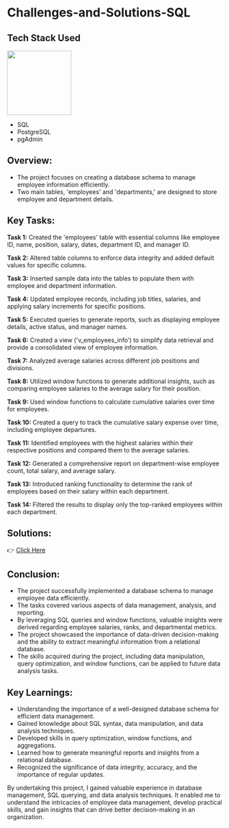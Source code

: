 # Challenges-and-Solutions-SQL

## Tech Stack Used

<img src="https://github.com/Shiva-teja-chary-andhoju/Film-Rental-Store-Project-SQL/assets/128379454/3ca27078-eb92-4dab-a150-956bf83618e9" width="150" />


* SQL
* PostgreSQL
* pgAdmin
## Overview:

* The project focuses on creating a database schema to manage employee information efficiently.
* Two main tables, 'employees' and 'departments,' are designed to store employee and department details.

## Key Tasks:

**Task 1:** Created the 'employees' table with essential columns like employee ID, name, position, salary, dates, department ID, and manager ID.

**Task 2:** Altered table columns to enforce data integrity and added default values for specific columns.

**Task 3:** Inserted sample data into the tables to populate them with employee and department information.

**Task 4:** Updated employee records, including job titles, salaries, and applying salary increments for specific positions.

**Task 5:** Executed queries to generate reports, such as displaying employee details, active status, and manager names.

**Task 6:** Created a view ('v_employees_info') to simplify data retrieval and provide a consolidated view of employee information.

**Task 7:** Analyzed average salaries across different job positions and divisions.

**Task 8:** Utilized window functions to generate additional insights, such as comparing employee salaries to the average salary for their position.

**Task 9:** Used window functions to calculate cumulative salaries over time for employees.

**Task 10:** Created a query to track the cumulative salary expense over time, including employee departures.

**Task 11:** Identified employees with the highest salaries within their respective positions and compared them to the average salaries.

**Task 12:** Generated a comprehensive report on department-wise employee count, total salary, and average salary.

**Task 13:** Introduced ranking functionality to determine the rank of employees based on their salary within each department.

**Task 14:** Filtered the results to display only the top-ranked employees within each department.

## Solutions:

👉 [Click Here](https://github.com/Shiva-teja-chary-andhoju/Challenges-and-Solutions-SQL/blob/main/Solutions.sql)

## Conclusion:

* The project successfully implemented a database schema to manage employee data efficiently.
* The tasks covered various aspects of data management, analysis, and reporting.
* By leveraging SQL queries and window functions, valuable insights were derived regarding employee salaries, ranks, and departmental metrics.
* The project showcased the importance of data-driven decision-making and the ability to extract meaningful information from a  relational database.
* The skills acquired during the project, including data manipulation, query optimization, and window functions, can be applied to future data analysis tasks.

## Key Learnings:

* Understanding the importance of a well-designed database schema for efficient data management.
* Gained knowledge about SQL syntax, data manipulation, and data analysis techniques.
* Developed skills in query optimization, window functions, and aggregations.
* Learned how to generate meaningful reports and insights from a relational database.
* Recognized the significance of data integrity, accuracy, and the importance of regular updates.


By undertaking this project, I gained valuable experience in database management, SQL querying, and data analysis techniques. It enabled me to understand the intricacies of employee data management, develop practical skills, and gain insights that can drive better decision-making in an organization.
